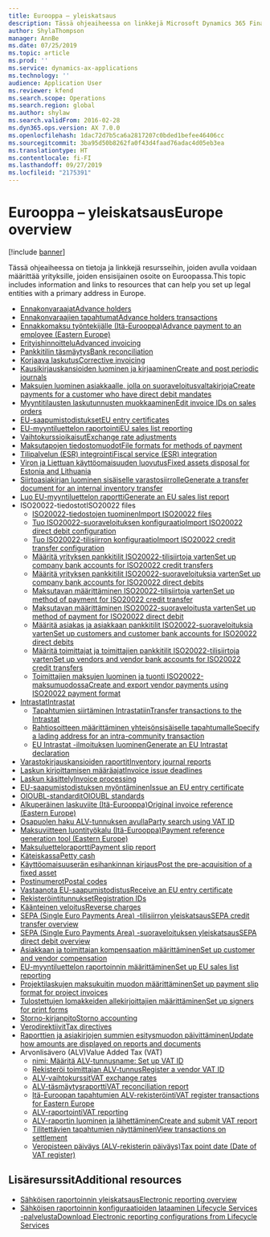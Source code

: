 ```yaml
---
title: Eurooppa – yleiskatsaus
description: Tässä ohjeaiheessa on linkkejä Microsoft Dynamics 365 Financen ohjeistukseen Euroopassa.
author: ShylaThompson
manager: AnnBe
ms.date: 07/25/2019
ms.topic: article
ms.prod: ''
ms.service: dynamics-ax-applications
ms.technology: ''
audience: Application User
ms.reviewer: kfend
ms.search.scope: Operations
ms.search.region: global
ms.author: shylaw
ms.search.validFrom: 2016-02-28
ms.dyn365.ops.version: AX 7.0.0
ms.openlocfilehash: 1dac72d7b5ca6a2817207c0bded1befee46406cc
ms.sourcegitcommit: 3ba95d50b8262fa0f43d4faad76adac4d05eb3ea
ms.translationtype: HT
ms.contentlocale: fi-FI
ms.lasthandoff: 09/27/2019
ms.locfileid: "2175391"
---
```

# <a name="europe-overview"></a><span data-ttu-id="c6b73-103">Eurooppa – yleiskatsaus</span><span class="sxs-lookup"><span data-stu-id="c6b73-103">Europe overview</span></span>

[!include [banner](../includes/banner.md)]

<span data-ttu-id="c6b73-104">Tässä ohjeaiheessa on tietoja ja linkkejä resursseihin, joiden avulla voidaan määrittää yrityksille, joiden ensisijainen osoite on Euroopassa.</span><span class="sxs-lookup"><span data-stu-id="c6b73-104">This topic includes information and links to resources that can help you set up legal entities with a primary address in Europe.</span></span> 

- [<span data-ttu-id="c6b73-105">Ennakonvaraajat</span><span class="sxs-lookup"><span data-stu-id="c6b73-105">Advance holders</span></span>](emea-advance-holders.md)
 - [<span data-ttu-id="c6b73-106">Ennakonvaraajien tapahtumat</span><span class="sxs-lookup"><span data-stu-id="c6b73-106">Advance holders transactions</span></span>](emea-advance-holders-transactions.md)
 - [<span data-ttu-id="c6b73-107">Ennakkomaksu työntekijälle (Itä-Eurooppa)</span><span class="sxs-lookup"><span data-stu-id="c6b73-107">Advance payment to an employee (Eastern Europe)</span></span>](tasks/advance-payment-employee.md)
- [<span data-ttu-id="c6b73-108">Erityishinnoittelu</span><span class="sxs-lookup"><span data-stu-id="c6b73-108">Advanced invoicing</span></span>](emea-advance-invoice.md)
- [<span data-ttu-id="c6b73-109">Pankkitilin täsmäytys</span><span class="sxs-lookup"><span data-stu-id="c6b73-109">Bank reconciliation</span></span>](emea-bank-reconciliation.md)
- [<span data-ttu-id="c6b73-110">Korjaava laskutus</span><span class="sxs-lookup"><span data-stu-id="c6b73-110">Corrective invoicing</span></span>](emea-corrective-invoice.md)
- [<span data-ttu-id="c6b73-111">Kausikirjauskansioiden luominen ja kirjaaminen</span><span class="sxs-lookup"><span data-stu-id="c6b73-111">Create and post periodic journals</span></span>](emea-create-post-periodic-journals.md)
- [<span data-ttu-id="c6b73-112">Maksujen luominen asiakkaalle, jolla on suoraveloitusvaltakirjoja</span><span class="sxs-lookup"><span data-stu-id="c6b73-112">Create payments for a customer who have direct debit mandates</span></span>](tasks/create-payments-customers-who-have-direct-debit-mandates.md)
- [<span data-ttu-id="c6b73-113">Myyntitilausten laskutunnusten muokkaaminen</span><span class="sxs-lookup"><span data-stu-id="c6b73-113">Edit invoice IDs on sales orders</span></span>](emea-edit-invoice-id-sales-orders.md)
- [<span data-ttu-id="c6b73-114">EU-saapumistodistukset</span><span class="sxs-lookup"><span data-stu-id="c6b73-114">EU entry certificates</span></span>](emea-entry-certificates.md)
- [<span data-ttu-id="c6b73-115">EU-myyntiluettelon raportointi</span><span class="sxs-lookup"><span data-stu-id="c6b73-115">EU sales list reporting</span></span>](emea-eu-sales-list.md)
- [<span data-ttu-id="c6b73-116">Vaihtokurssioikaisut</span><span class="sxs-lookup"><span data-stu-id="c6b73-116">Exchange rate adjustments</span></span>](emea-exchange-rate-adjustments.md)
- [<span data-ttu-id="c6b73-117">Maksutapojen tiedostomuodot</span><span class="sxs-lookup"><span data-stu-id="c6b73-117">File formats for methods of payment</span></span>](emea-select-file-formats-for-the-method-of-payments.md)
- [<span data-ttu-id="c6b73-118">Tilipalvelun (ESR) integrointi</span><span class="sxs-lookup"><span data-stu-id="c6b73-118">Fiscal service (ESR) integration</span></span>](emea-fiscal-service-integration.md)
- [<span data-ttu-id="c6b73-119">Viron ja Liettuan käyttöomaisuuden luovutus</span><span class="sxs-lookup"><span data-stu-id="c6b73-119">Fixed assets disposal for Estonia and Lithuania</span></span>](emea-credit-note-reverse-fixed-asset-sale.md)
- [<span data-ttu-id="c6b73-120">Siirtoasiakirjan luominen sisäiselle varastosiirrolle</span><span class="sxs-lookup"><span data-stu-id="c6b73-120">Generate a transfer document for an internal inventory transfer</span></span>](tasks/transfer-document-internal-inventory-transfer.md)
- [<span data-ttu-id="c6b73-121">Luo EU-myyntiluettelon raportti</span><span class="sxs-lookup"><span data-stu-id="c6b73-121">Generate an EU sales list report</span></span>](tasks/eur-00011-eu-sales-list-report.md)
- <span data-ttu-id="c6b73-122">ISO20022-tiedostot</span><span class="sxs-lookup"><span data-stu-id="c6b73-122">ISO20022 files</span></span>
  - [<span data-ttu-id="c6b73-123">ISO20022-tiedostojen tuominen</span><span class="sxs-lookup"><span data-stu-id="c6b73-123">Import ISO20022 files</span></span>](emea-ISO20022-file-formats.md)
  - [<span data-ttu-id="c6b73-124">Tuo ISO20022-suoraveloituksen konfiguraatio</span><span class="sxs-lookup"><span data-stu-id="c6b73-124">Import ISO20022 direct debit configuration</span></span>](tasks/import-iso20022-direct-debit-configuration.md)
  - [<span data-ttu-id="c6b73-125">Tuo ISO20022-tilisiirron konfiguraatio</span><span class="sxs-lookup"><span data-stu-id="c6b73-125">Import ISO20022 credit transfer configuration</span></span>](tasks/import-iso20022-credit-transfer-configuration.md)
  - [<span data-ttu-id="c6b73-126">Määritä yrityksen pankkitilit ISO20022-tilisiirtoja varten</span><span class="sxs-lookup"><span data-stu-id="c6b73-126">Set up company bank accounts for ISO20022 credit transfers</span></span>](tasks/set-up-company-bank-accounts-iso20022-credit-transfers.md)
  - [<span data-ttu-id="c6b73-127">Määritä yrityksen pankkitilit ISO20022-suoraveloituksia varten</span><span class="sxs-lookup"><span data-stu-id="c6b73-127">Set up company bank accounts for ISO20022 direct debits</span></span>](tasks/set-up-company-bank-accounts-iso20022-direct-debits.md)
  - [<span data-ttu-id="c6b73-128">Maksutavan määrittäminen ISO20022-tilisiirtoja varten</span><span class="sxs-lookup"><span data-stu-id="c6b73-128">Set up method of payment for ISO20022 credit transfer</span></span>](tasks/set-up-method-payment-iso20022-credit-transfer.md)
  - [<span data-ttu-id="c6b73-129">Maksutavan määrittäminen ISO20022-suoraveloitusta varten</span><span class="sxs-lookup"><span data-stu-id="c6b73-129">Set up method of payment for ISO20022 direct debit</span></span>](tasks/setup-method-payment-iso20022-direct-debit.md)
  - [<span data-ttu-id="c6b73-130">Määritä asiakas ja asiakkaan pankkitilit ISO20022-suoraveloituksia varten</span><span class="sxs-lookup"><span data-stu-id="c6b73-130">Set up customers and customer bank accounts for ISO20022 direct debits</span></span>](tasks/set-up-bank-accounts-iso20022-direct-debits.md)
  - [<span data-ttu-id="c6b73-131">Määritä toimittajat ja toimittajien pankkitilit ISO20022-tilisiirtoja varten</span><span class="sxs-lookup"><span data-stu-id="c6b73-131">Set up vendors and vendor bank accounts for ISO20022 credit transfers</span></span>](tasks/set-up-vendor-iso20022-credit-transfers.md)
  - [<span data-ttu-id="c6b73-132">Toimittajien maksujen luominen ja tuonti ISO20022-maksumuodossa</span><span class="sxs-lookup"><span data-stu-id="c6b73-132">Create and export vendor payments using ISO20022 payment format</span></span>](tasks/create-export-vendor-payments-iso20022-payment-format.md)
- [<span data-ttu-id="c6b73-133">Intrastat</span><span class="sxs-lookup"><span data-stu-id="c6b73-133">Intrastat</span></span>](emea-intrastat.md)
  - [<span data-ttu-id="c6b73-134">Tapahtumien siirtäminen Intrastatiin</span><span class="sxs-lookup"><span data-stu-id="c6b73-134">Transfer transactions to the Intrastat</span></span>](tasks/transfer-transactions-intrastat.md)
  - [<span data-ttu-id="c6b73-135">Rahtiosoitteen määrittäminen yhteisönsisäiselle tapahtumalle</span><span class="sxs-lookup"><span data-stu-id="c6b73-135">Specify a lading address for an intra-community transaction</span></span>](tasks/eur-00002-specify-lading-address-intra-community.md)
  - [<span data-ttu-id="c6b73-136">EU Intrastat -ilmoituksen luominen</span><span class="sxs-lookup"><span data-stu-id="c6b73-136">Generate an EU Intrastat declaration</span></span>](tasks/eur-00002-eu-intrastat-declaration.md)
- [<span data-ttu-id="c6b73-137">Varastokirjauskansioiden raportit</span><span class="sxs-lookup"><span data-stu-id="c6b73-137">Inventory journal reports</span></span>](emea-set-up-report-inventory-journal-names.md)
- [<span data-ttu-id="c6b73-138">Laskun kirjoittamisen määräajat</span><span class="sxs-lookup"><span data-stu-id="c6b73-138">Invoice issue deadlines</span></span>](emea-invoice-issue-deadline.md)
- [<span data-ttu-id="c6b73-139">Laskun käsittely</span><span class="sxs-lookup"><span data-stu-id="c6b73-139">Invoice processing</span></span>](emea-invoice-processing.md)
- [<span data-ttu-id="c6b73-140">EU-saapumistodistuksen myöntäminen</span><span class="sxs-lookup"><span data-stu-id="c6b73-140">Issue an EU entry certificate</span></span>](tasks/eur-00012-issue-eu-entry-certificate.md)
- [<span data-ttu-id="c6b73-141">OIOUBL-standardit</span><span class="sxs-lookup"><span data-stu-id="c6b73-141">OIOUBL standards</span></span>](emea-oioubl-standards-electronic-invoicing.md)
- [<span data-ttu-id="c6b73-142">Alkuperäinen laskuviite (Itä-Eurooppa)</span><span class="sxs-lookup"><span data-stu-id="c6b73-142">Original invoice reference (Eastern Europe)</span></span>](tasks/ee-00004-original-invoice-reference.md)
- [<span data-ttu-id="c6b73-143">Osapuolen haku ALV-tunnuksen avulla</span><span class="sxs-lookup"><span data-stu-id="c6b73-143">Party search using VAT ID</span></span>](tasks/eur-00015-party-search-vat-id.md)
- [<span data-ttu-id="c6b73-144">Maksuviitteen luontityökalu (Itä-Eurooppa)</span><span class="sxs-lookup"><span data-stu-id="c6b73-144">Payment reference generation tool (Eastern Europe)</span></span>](tasks/ee-00015-payment-reference-generation-tool.md)
- [<span data-ttu-id="c6b73-145">Maksuluetteloraportti</span><span class="sxs-lookup"><span data-stu-id="c6b73-145">Payment slip report</span></span>](emea-eur-payment-slip-report-giro.md)
- [<span data-ttu-id="c6b73-146">Käteiskassa</span><span class="sxs-lookup"><span data-stu-id="c6b73-146">Petty cash</span></span>](emea-petty-cash.md)
- [<span data-ttu-id="c6b73-147">Käyttöomaisuuserän esihankinnan kirjaus</span><span class="sxs-lookup"><span data-stu-id="c6b73-147">Post the pre-acquisition of a fixed asset</span></span>](emea-pre-acquisition-acquisition-fixed-asset.md)
- [<span data-ttu-id="c6b73-148">Postinumerot</span><span class="sxs-lookup"><span data-stu-id="c6b73-148">Postal codes</span></span>](emea-import-create-postal-codes-manually.md)
- [<span data-ttu-id="c6b73-149">Vastaanota EU-saapumistodistus</span><span class="sxs-lookup"><span data-stu-id="c6b73-149">Receive an EU entry certificate</span></span>](tasks/eur-00012-receive-eu-entry-certificate.md)
- [<span data-ttu-id="c6b73-150">Rekisteröintitunnukset</span><span class="sxs-lookup"><span data-stu-id="c6b73-150">Registration IDs</span></span>](emea-registration-ids.md)
- [<span data-ttu-id="c6b73-151">Käänteinen veloitus</span><span class="sxs-lookup"><span data-stu-id="c6b73-151">Reverse charges</span></span>](emea-reverse-charge.md)
- [<span data-ttu-id="c6b73-152">SEPA (Single Euro Payments Area) -tilisiirron yleiskatsaus</span><span class="sxs-lookup"><span data-stu-id="c6b73-152">SEPA credit transfer overview</span></span>](../accounts-payable/sepa-credit-transfer.md)
- [<span data-ttu-id="c6b73-153">SEPA (Single Euro Payments Area) -suoraveloituksen yleiskatsaus</span><span class="sxs-lookup"><span data-stu-id="c6b73-153">SEPA direct debit overview</span></span>](../accounts-receivable/sepa-direct-debit-overview.md)
- [<span data-ttu-id="c6b73-154">Asiakkaan ja toimittajan kompensaation määrittäminen</span><span class="sxs-lookup"><span data-stu-id="c6b73-154">Set up customer and vendor compensation</span></span>](emea-compensation-customer-vendor-transactions.md)
- [<span data-ttu-id="c6b73-155">EU-myyntiluettelon raportoinnin määrittäminen</span><span class="sxs-lookup"><span data-stu-id="c6b73-155">Set up EU sales list reporting</span></span>](tasks/eur-00011-eu-sales-list-reporting.md)
- [<span data-ttu-id="c6b73-156">Projektilaskujen maksukuitin muodon määrittäminen</span><span class="sxs-lookup"><span data-stu-id="c6b73-156">Set up payment slip format for project invoices</span></span>](tasks/set-up-payment-slip-format-project-invoices.md)
- [<span data-ttu-id="c6b73-157">Tulostettujen lomakkeiden allekirjoittajien määrittäminen</span><span class="sxs-lookup"><span data-stu-id="c6b73-157">Set up signers for print forms</span></span>](emea-set-up-signers-for-printing-forms.md)
- [<span data-ttu-id="c6b73-158">Storno-kirjanpito</span><span class="sxs-lookup"><span data-stu-id="c6b73-158">Storno accounting</span></span>](emea-storno.md)
- [<span data-ttu-id="c6b73-159">Verodirektiivit</span><span class="sxs-lookup"><span data-stu-id="c6b73-159">Tax directives</span></span>](emea-tax-directives.md)
- [<span data-ttu-id="c6b73-160">Raporttien ja asiakirjojen summien esitysmuodon päivittäminen</span><span class="sxs-lookup"><span data-stu-id="c6b73-160">Update how amounts are displayed on reports and documents</span></span>](emea-amount-printing-forms.md)
- <span data-ttu-id="c6b73-161">Arvonlisävero (ALV)</span><span class="sxs-lookup"><span data-stu-id="c6b73-161">Value Added Tax (VAT)</span></span>
  - [<span data-ttu-id="c6b73-162">nimi: Määritä ALV-tunnus</span><span class="sxs-lookup"><span data-stu-id="c6b73-162">name: Set up VAT ID</span></span>](tasks/eur-00015-vat-id.md)
  - [<span data-ttu-id="c6b73-163">Rekisteröi toimittajan ALV-tunnus</span><span class="sxs-lookup"><span data-stu-id="c6b73-163">Register a vendor VAT ID</span></span>](tasks/eur-00015-registration-vendor-vat-id.md)
  - [<span data-ttu-id="c6b73-164">ALV-vaihtokurssit</span><span class="sxs-lookup"><span data-stu-id="c6b73-164">VAT exchange rates</span></span>](emea-vat-exchange-rate.md)
  - [<span data-ttu-id="c6b73-165">ALV-täsmäytysraportti</span><span class="sxs-lookup"><span data-stu-id="c6b73-165">VAT reconciliation report</span></span>](tasks/eur-00018-vat-reconciliation-report.md)
  - [<span data-ttu-id="c6b73-166">Itä-Euroopan tapahtumien ALV-rekisteröinti</span><span class="sxs-lookup"><span data-stu-id="c6b73-166">VAT register transactions for Eastern Europe</span></span>](emea-vat-register-transactions.md)
  - [<span data-ttu-id="c6b73-167">ALV-raportointi</span><span class="sxs-lookup"><span data-stu-id="c6b73-167">VAT reporting</span></span>](emea-vat-reporting.md)
  - [<span data-ttu-id="c6b73-168">ALV-raportin luominen ja lähettäminen</span><span class="sxs-lookup"><span data-stu-id="c6b73-168">Create and submit VAT report</span></span>](tasks/create-submit-vat-report.md)
  - [<span data-ttu-id="c6b73-169">Tilitettävien tapahtumien näyttäminen</span><span class="sxs-lookup"><span data-stu-id="c6b73-169">View transactions on settlement</span></span>](emea-transactions-settlement-form.md)
  - [<span data-ttu-id="c6b73-170">Veropisteen päiväys (ALV-rekisterin päiväys)</span><span class="sxs-lookup"><span data-stu-id="c6b73-170">Tax point date (Date of VAT register)</span></span>](emea-tax-point-date.md)

## <a name="additional-resources"></a><span data-ttu-id="c6b73-171">Lisäresurssit</span><span class="sxs-lookup"><span data-stu-id="c6b73-171">Additional resources</span></span>

- [<span data-ttu-id="c6b73-172">Sähköisen raportoinnin yleiskatsaus</span><span class="sxs-lookup"><span data-stu-id="c6b73-172">Electronic reporting overview</span></span>](../../dev-itpro/analytics/general-electronic-reporting.md)
- [<span data-ttu-id="c6b73-173">Sähköisen raportoinnin konfiguraatioiden lataaminen Lifecycle Services -palvelusta</span><span class="sxs-lookup"><span data-stu-id="c6b73-173">Download Electronic reporting configurations from Lifecycle Services</span></span>](../../dev-itpro/analytics/download-electronic-reporting-configuration-lcs.md)

